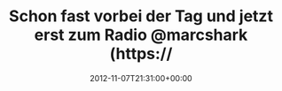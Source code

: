 ---
retweeted: false
source: <a href="http://twitter.com" rel="nofollow">Twitter Web Client</a>
entities:
  hashtags: []
  symbols: []
  user_mentions:
  - name: Marc Böttler
    screen_name: marcshark
    indices:
    - '51'
    - '61'
    id_str: '15440623'
    id: '15440623'
  urls: []
display_text_range:
- '0'
- '128'
favorite_count: '0'
id_str: '266291689109463040'
truncated: false
retweet_count: '0'
id: '266291689109463040'
created_at: Wed Nov 07 21:31:00 +0000 2012
favorited: false
full_text: Schon fast vorbei der Tag und jetzt erst zum Radio [@marcshark](https://twitter.com/marcshark)
  Link klicken gekommen. Zum Feierabend passt es immer noch perfekt.
lang: de
tags:
- pesos/twitter
date: '2012-11-07T21:31:00+00:00'
src: https://twitter.com/bascht/status/266291689109463040
original_url: https://twitter.com/bascht/status/266291689109463040
type: twitter_tweet
text: Schon fast vorbei der Tag und jetzt erst zum Radio [@marcshark](https://twitter.com/marcshark)
  Link klicken gekommen. Zum Feierabend passt es immer noch perfekt.
title: Schon fast vorbei der Tag und jetzt erst zum Radio @marcshark (https://

---